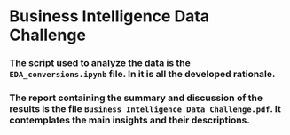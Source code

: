 # Business Intelligence Data Challenge

### The script used to analyze the data is the `EDA_conversions.ipynb` file. In it is all the developed rationale.

### The report containing the summary and discussion of the results is the file `Business Intelligence Data Challenge.pdf`. It contemplates the main insights and their descriptions.